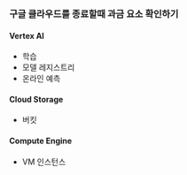 ### 구글 클라우드를 종료할때 과금 요소 확인하기

#### Vertex AI
- 학습
- 모델 레지스트리
- 온라인 예측

#### Cloud Storage
- 버킷

#### Compute Engine
- VM 인스턴스